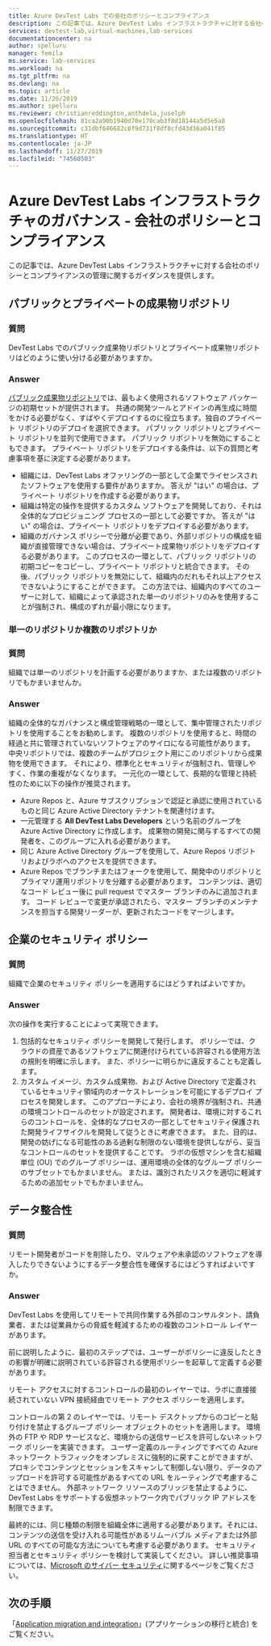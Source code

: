 ```yaml
---
title: Azure DevTest Labs での会社のポリシーとコンプライアンス
description: この記事では、Azure DevTest Labs インフラストラクチャに対する会社のポリシーとコンプライアンスの管理に関するガイダンスを提供します。
services: devtest-lab,virtual-machines,lab-services
documentationcenter: na
author: spelluru
manager: femila
ms.service: lab-services
ms.workload: na
ms.tgt_pltfrm: na
ms.devlang: na
ms.topic: article
ms.date: 11/26/2019
ms.author: spelluru
ms.reviewer: christianreddington,anthdela,juselph
ms.openlocfilehash: 81ca2a90b1940d70e170cab3f8d18144a5d5e5a8
ms.sourcegitcommit: c31dbf646682c0f9d731f8df8cfd43d36a041f85
ms.translationtype: HT
ms.contentlocale: ja-JP
ms.lasthandoff: 11/27/2019
ms.locfileid: "74560503"
---
```

# <a name="governance-of-azure-devtest-labs-infrastructure---company-policy-and-compliance"></a>Azure DevTest Labs インフラストラクチャのガバナンス - 会社のポリシーとコンプライアンス
この記事では、Azure DevTest Labs インフラストラクチャに対する会社のポリシーとコンプライアンスの管理に関するガイダンスを提供します。 

## <a name="public-vs-private-artifact-repository"></a>パブリックとプライベートの成果物リポジトリ

### <a name="question"></a>質問
DevTest Labs でのパブリック成果物リポジトリとプライベート成果物リポジトリはどのように使い分ける必要がありますか。

### <a name="answer"></a>Answer
[パブリック成果物リポジトリ](https://github.com/Azure/azure-devtestlab/tree/master/Artifacts)では、最もよく使用されるソフトウェア パッケージの初期セットが提供されます。 共通の開発ツールとアドインの再生成に時間をかける必要がなく、すばやくデプロイするのに役立ちます。独自のプライベート リポジトリのデプロイを選択できます。 パブリック リポジトリとプライベート リポジトリを並列で使用できます。 パブリック リポジトリを無効にすることもできます。 プライベート リポジトリをデプロイする条件は、以下の質問と考慮事項を基に決定する必要があります。

- 組織には、DevTest Labs オファリングの一部として企業でライセンスされたソフトウェアを使用する要件がありますか。 答えが "はい" の場合は、プライベート リポジトリを作成する必要があります。
- 組織は特定の操作を提供するカスタム ソフトウェアを開発しており、それは全体的なプロビジョニング プロセスの一部として必要ですか。 答えが "はい" の場合は、プライベート リポジトリをデプロイする必要があります。
- 組織のガバナンス ポリシーで分離が必要であり、外部リポジトリの構成を組織が直接管理できない場合は、プライベート成果物リポジトリをデプロイする必要があります。 このプロセスの一環として、パブリック リポジトリの初期コピーをコピーし、プライベート リポジトリと統合できます。 その後、パブリック リポジトリを無効にして、組織内のだれもそれ以上アクセスできないようにすることができます。 この方法では、組織内のすべてのユーザーに対して、組織によって承認された単一のリポジトリのみを使用することが強制され、構成のずれが最小限になります。

### <a name="single-repository-or-multiple-repositories"></a>単一のリポジトリか複数のリポジトリか 

### <a name="question"></a>質問
組織では単一のリポジトリを計画する必要がありますか、または複数のリポジトリでもかまいませんか。

### <a name="answer"></a>Answer
組織の全体的なガバナンスと構成管理戦略の一環として、集中管理されたリポジトリを使用することをお勧めします。 複数のリポジトリを使用すると、時間の経過と共に管理されていないソフトウェアのサイロになる可能性があります。 中央リポジトリでは、複数のチームがプロジェクト用にこのリポジトリから成果物を使用できます。 それにより、標準化とセキュリティが強制され、管理しやすく、作業の重複がなくなります。 一元化の一環として、長期的な管理と持続性のために以下の操作が推奨されます。

- Azure Repos と、Azure サブスクリプションで認証と承認に使用されているものと同じ Azure Active Directory テナントを関連付けます。
- 一元管理する **All DevTest Labs Developers** という名前のグループを Azure Active Directory に作成します。 成果物の開発に関与するすべての開発者を、このグループに入れる必要があります。
- 同じ Azure Active Directory グループを使用して、Azure Repos リポジトリおよびラボへのアクセスを提供できます。
- Azure Repos でブランチまたはフォークを使用して、開発中のリポジトリとプライマリ運用リポジトリを分離する必要があります。 コンテンツは、適切なコード レビュー後に pull request でマスター ブランチのみに追加されます。 コード レビューで変更が承認されたら、マスター ブランチのメンテナンスを担当する開発リーダーが、更新されたコードをマージします。 

## <a name="corporate-security-policies"></a>企業のセキュリティ ポリシー

### <a name="question"></a>質問
組織で企業のセキュリティ ポリシーを適用するにはどうすればよいですか。

### <a name="answer"></a>Answer
次の操作を実行することによって実現できます。

1. 包括的なセキュリティ ポリシーを開発して発行します。 ポリシーでは、クラウドの資産であるソフトウェアに関連付けられている許容される使用方法の規則を明確に示します。 また、ポリシーに明らかに違反することも定義します。 
2. カスタム イメージ、カスタム成果物、および Active Directory で定義されているセキュリティ領域内のオーケストレーションを可能にするデプロイ プロセスを開発します。 このアプローチにより、会社の境界が強制され、共通の環境コントロールのセットが設定されます。 開発者は、環境に対するこれらのコントロールを、全体的なプロセスの一部としてセキュリティ保護された開発ライフサイクルを開発して従うときに考慮できます。 また、目的は、開発の妨げになる可能性のある過剰な制限のない環境を提供しながら、妥当なコントロールのセットを提供することです。 ラボの仮想マシンを含む組織単位 (OU) でのグループ ポリシーは、運用環境の全体的なグループ ポリシーのサブセットでもかまいません。 または、識別されたリスクを適切に軽減するための追加セットでもかまいません。

## <a name="data-integrity"></a>データ整合性

### <a name="question"></a>質問
リモート開発者がコードを削除したり、マルウェアや未承認のソフトウェアを導入したりできないようにするデータ整合性を確保するにはどうすればよいですか。

### <a name="answer"></a>Answer
DevTest Labs を使用してリモートで共同作業する外部のコンサルタント、請負業者、または従業員からの脅威を軽減するための複数のコントロール レイヤーがあります。 

前に説明したように、最初のステップでは、ユーザーがポリシーに違反したときの影響が明確に説明されている許容される使用ポリシーを起草して定義する必要があります。 

リモート アクセスに対するコントロールの最初のレイヤーでは、ラボに直接接続されていない VPN 接続経由でリモート アクセス ポリシーを適用します。 

コントロールの第 2 のレイヤーでは、リモート デスクトップからのコピーと貼り付けを禁止するグループ ポリシー オブジェクトのセットを適用します。 環境外の FTP や RDP サービスなど、環境からの送信サービスを許可しないネットワーク ポリシーを実装できます。 ユーザー定義のルーティングですべての Azure ネットワーク トラフィックをオンプレミスに強制的に戻すことができますが、プロキシでコンテンツとセッションをスキャンして制御しない限り、データのアップロードを許可する可能性があるすべての URL をルーティングで考慮することはできません。 外部ネットワーク リソースのブリッジを禁止するように、DevTest Labs をサポートする仮想ネットワーク内でパブリック IP アドレスを制限できます。

最終的には、同じ種類の制限を組織全体に適用する必要があります。それには、コンテンツの送信を受け入れる可能性があるリムーバブル メディアまたは外部 URL のすべての可能な方法についても考慮する必要があります。 セキュリティ担当者とセキュリティ ポリシーを検討して実装してください。 詳しい推奨事項については、[Microsoft のサイバー セキュリティ](https://www.microsoft.com/security/default.aspx?&WT.srch=1&wt.mc_id=AID623240_SEM_sNYnsZDs)に関するページをご覧ください。


## <a name="next-steps"></a>次の手順
「[Application migration and integration](devtest-lab-guidance-governance-application-migration-integration.md)」(アプリケーションの移行と統合) をご覧ください。
